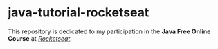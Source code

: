 # java-tutorial-rocketseat

This repository is dedicated to my participation in the **Java Free Online Course** at *[Rocketseat](https://www.rocketseat.com.br)*.